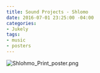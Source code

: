 ```yaml
---
title: Sound Projects - Shlomo
date: 2016-07-01 23:25:00 -04:00
categories:
- Jukely
tags:
- music
- posters
---
```


![Shlohmo_Print_poster.png](/uploads/Shlohmo_Print_poster.png)